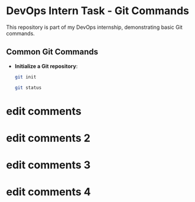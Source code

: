 # DevOps Intern Task - Git Commands

This repository is part of my DevOps internship, demonstrating basic Git commands.

## Common Git Commands

- **Initialize a Git repository**:
  ```bash
  git init

  git status
# edit comments
# edit comments 2
# edit comments 3
# edit comments 4